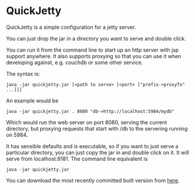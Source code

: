QuickJetty
==========

QuickJetty is a simple configuration for a jetty server.

You can just drop the jar in a directory you want to serve and double click.

You can run it from the command line to start up an http server with jsp support anywhere.  It also supports proxying so that you can use it when developing against, e.g. couchdb or some other service.

The syntax is:

    java -jar quickjetty.jar [<path to serve> [<port> ["prefix->proxyTo" ...]]]

An example would be

    java -jar quickjetty.jar . 8080 "db->http://localhost:5984/mydb"

Which would run the web server on port 8080, serving the current directory, but proxying requests that start with /db to the servering running on 5984.

It has sensible defaults and is executable, so if you want to just serve a particular directory, you can just copy the jar in and double click on it. It will serve from localhost:8181. The command line equivalent is

    java -jar quickjetty.jar

You can download the most recently committed built version from [here](https://github.com/kybernetikos/QuickJetty/blob/master/builtVersion/quickjetty.jar?raw=true).
